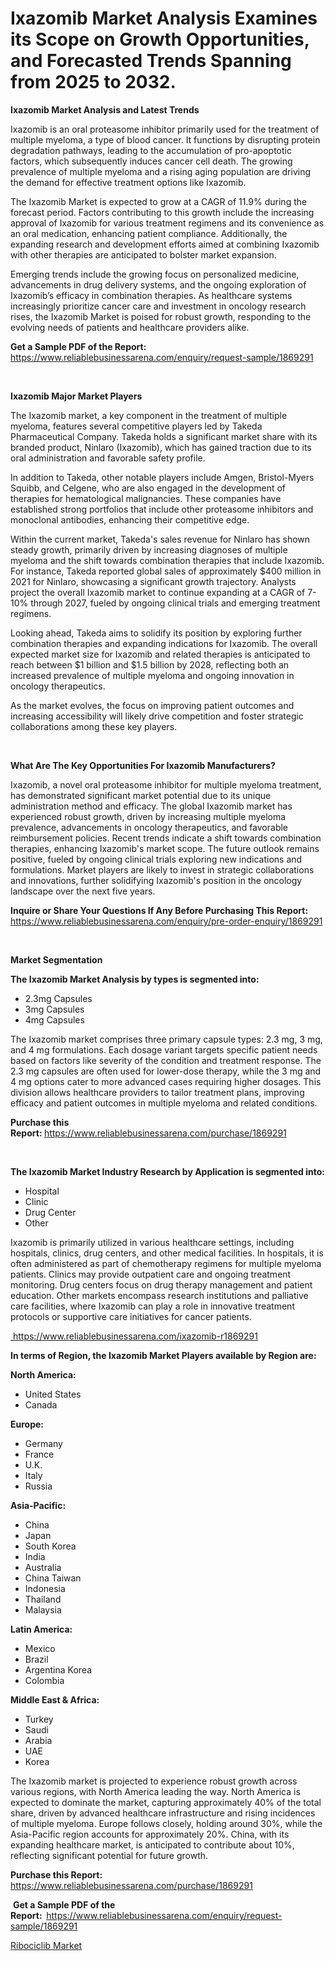 <p><h1>Ixazomib Market Analysis Examines its Scope on Growth Opportunities, and Forecasted Trends Spanning from 2025 to 2032.</h1></p><p><strong>Ixazomib Market Analysis and Latest Trends</strong></p>
<p><p>Ixazomib is an oral proteasome inhibitor primarily used for the treatment of multiple myeloma, a type of blood cancer. It functions by disrupting protein degradation pathways, leading to the accumulation of pro-apoptotic factors, which subsequently induces cancer cell death. The growing prevalence of multiple myeloma and a rising aging population are driving the demand for effective treatment options like Ixazomib.</p><p>The Ixazomib Market is expected to grow at a CAGR of 11.9% during the forecast period. Factors contributing to this growth include the increasing approval of Ixazomib for various treatment regimens and its convenience as an oral medication, enhancing patient compliance. Additionally, the expanding research and development efforts aimed at combining Ixazomib with other therapies are anticipated to bolster market expansion. </p><p>Emerging trends include the growing focus on personalized medicine, advancements in drug delivery systems, and the ongoing exploration of Ixazomib’s efficacy in combination therapies. As healthcare systems increasingly prioritize cancer care and investment in oncology research rises, the Ixazomib Market is poised for robust growth, responding to the evolving needs of patients and healthcare providers alike.</p></p>
<p><strong>Get a Sample PDF of the Report:&nbsp;</strong> <a href="https://www.reliablebusinessarena.com/enquiry/request-sample/1869291?utm_campaign=2195&utm_medium=2&utm_source=Github&utm_content=ia&utm_term=08032025&utm_id=ixazomib">https://www.reliablebusinessarena.com/enquiry/request-sample/1869291</a></p>
<p>&nbsp;</p>
<p><strong>Ixazomib Major Market Players</strong></p>
<p><p>The Ixazomib market, a key component in the treatment of multiple myeloma, features several competitive players led by Takeda Pharmaceutical Company. Takeda holds a significant market share with its branded product, Ninlaro (Ixazomib), which has gained traction due to its oral administration and favorable safety profile. </p><p>In addition to Takeda, other notable players include Amgen, Bristol-Myers Squibb, and Celgene, who are also engaged in the development of therapies for hematological malignancies. These companies have established strong portfolios that include other proteasome inhibitors and monoclonal antibodies, enhancing their competitive edge.</p><p>Within the current market, Takeda's sales revenue for Ninlaro has shown steady growth, primarily driven by increasing diagnoses of multiple myeloma and the shift towards combination therapies that include Ixazomib. For instance, Takeda reported global sales of approximately $400 million in 2021 for Ninlaro, showcasing a significant growth trajectory. Analysts project the overall Ixazomib market to continue expanding at a CAGR of 7-10% through 2027, fueled by ongoing clinical trials and emerging treatment regimens.</p><p>Looking ahead, Takeda aims to solidify its position by exploring further combination therapies and expanding indications for Ixazomib. The overall expected market size for Ixazomib and related therapies is anticipated to reach between $1 billion and $1.5 billion by 2028, reflecting both an increased prevalence of multiple myeloma and ongoing innovation in oncology therapeutics. </p><p>As the market evolves, the focus on improving patient outcomes and increasing accessibility will likely drive competition and foster strategic collaborations among these key players.</p></p>
<p>&nbsp;</p>
<p><strong>What Are The Key Opportunities For Ixazomib Manufacturers?</strong></p>
<p><p>Ixazomib, a novel oral proteasome inhibitor for multiple myeloma treatment, has demonstrated significant market potential due to its unique administration method and efficacy. The global Ixazomib market has experienced robust growth, driven by increasing multiple myeloma prevalence, advancements in oncology therapeutics, and favorable reimbursement policies. Recent trends indicate a shift towards combination therapies, enhancing Ixazomib's market scope. The future outlook remains positive, fueled by ongoing clinical trials exploring new indications and formulations. Market players are likely to invest in strategic collaborations and innovations, further solidifying Ixazomib's position in the oncology landscape over the next five years.</p></p>
<p><strong>Inquire or Share Your Questions If Any Before Purchasing This Report:</strong> <a href="https://www.reliablebusinessarena.com/enquiry/pre-order-enquiry/1869291?utm_campaign=2195&utm_medium=2&utm_source=Github&utm_content=ia&utm_term=08032025&utm_id=ixazomib">https://www.reliablebusinessarena.com/enquiry/pre-order-enquiry/1869291</a></p>
<p>&nbsp;</p>
<p><strong>Market Segmentation</strong></p>
<p><strong>The Ixazomib Market Analysis by types is segmented into:</strong></p>
<p><ul><li>2.3mg Capsules</li><li>3mg Capsules</li><li>4mg Capsules</li></ul></p>
<p><p>The Ixazomib market comprises three primary capsule types: 2.3 mg, 3 mg, and 4 mg formulations. Each dosage variant targets specific patient needs based on factors like severity of the condition and treatment response. The 2.3 mg capsules are often used for lower-dose therapy, while the 3 mg and 4 mg options cater to more advanced cases requiring higher dosages. This division allows healthcare providers to tailor treatment plans, improving efficacy and patient outcomes in multiple myeloma and related conditions.</p></p>
<p><strong>Purchase this Report:&nbsp;</strong><a href="https://www.reliablebusinessarena.com/purchase/1869291?utm_campaign=2195&utm_medium=2&utm_source=Github&utm_content=ia&utm_term=08032025&utm_id=ixazomib">https://www.reliablebusinessarena.com/purchase/1869291</a></p>
<p>&nbsp;</p>
<p><strong>The Ixazomib Market Industry Research by Application is segmented into:</strong></p>
<p><ul><li>Hospital</li><li>Clinic</li><li>Drug Center</li><li>Other</li></ul></p>
<p><p>Ixazomib is primarily utilized in various healthcare settings, including hospitals, clinics, drug centers, and other medical facilities. In hospitals, it is often administered as part of chemotherapy regimens for multiple myeloma patients. Clinics may provide outpatient care and ongoing treatment monitoring. Drug centers focus on drug therapy management and patient education. Other markets encompass research institutions and palliative care facilities, where Ixazomib can play a role in innovative treatment protocols or supportive care initiatives for cancer patients.</p></p>
<p><a href="https://www.reliablebusinessarena.com/ixazomib-r1869291?utm_campaign=2195&utm_medium=2&utm_source=Github&utm_content=ia&utm_term=08032025&utm_id=ixazomib">&nbsp;https://www.reliablebusinessarena.com/ixazomib-r1869291</a></p>
<p><strong>In terms of Region, the Ixazomib Market Players available by Region are:</strong></p>
<p>
    <p> <strong> North America: </strong>
        <ul>
            <li>United States</li>
            <li>Canada</li>
        </ul>
        </p> 
    <p> <strong> Europe: </strong>
        <ul>
            <li>Germany</li>
            <li>France</li>
            <li>U.K.</li>
            <li>Italy</li>
            <li>Russia</li>
        </ul>
        </p> 
    <p> <strong> Asia-Pacific: </strong>
        <ul>
            <li>China</li>
            <li>Japan</li>
            <li>South Korea</li>
            <li>India</li>
            <li>Australia</li>
            <li>China Taiwan</li>
            <li>Indonesia</li>
            <li>Thailand</li>
            <li>Malaysia</li>
        </ul>
        </p> 
    <p> <strong> Latin America: </strong>
        <ul>
            <li>Mexico</li>
            <li>Brazil</li>
            <li>Argentina Korea</li>
            <li>Colombia</li>
        </ul>
        </p> 
    <p> <strong> Middle East & Africa: </strong>
        <ul>
            <li>Turkey</li>
            <li>Saudi</li>
            <li>Arabia</li>
            <li>UAE</li>
            <li>Korea</li>
        </ul>
    </p>
    </p>
<p><p>The Ixazomib market is projected to experience robust growth across various regions, with North America leading the way. North America is expected to dominate the market, capturing approximately 40% of the total share, driven by advanced healthcare infrastructure and rising incidences of multiple myeloma. Europe follows closely, holding around 30%, while the Asia-Pacific region accounts for approximately 20%. China, with its expanding healthcare market, is anticipated to contribute about 10%, reflecting significant potential for future growth.</p></p>
<p><strong>Purchase this Report: </strong><a href="https://www.reliablebusinessarena.com/purchase/1869291?utm_campaign=2195&utm_medium=2&utm_source=Github&utm_content=ia&utm_term=08032025&utm_id=ixazomib">https://www.reliablebusinessarena.com/purchase/1869291</a></p>
<p>&nbsp;<strong>Get a Sample PDF of the Report:&nbsp;&nbsp;</strong><a href="https://www.reliablebusinessarena.com/enquiry/request-sample/1869291?utm_campaign=2195&utm_medium=2&utm_source=Github&utm_content=ia&utm_term=08032025&utm_id=ixazomib">https://www.reliablebusinessarena.com/enquiry/request-sample/1869291</a></p>
<p><strong></strong></p>
<p><p><a href="https://github.com/JakirUddin511/Market-Research-Report-List-2/blob/main/ribociclib-market.md?utm_campaign=2195&utm_medium=2&utm_source=Github&utm_content=ia&utm_term=08032025&utm_id=ixazomib">Ribociclib Market</a></p></p>